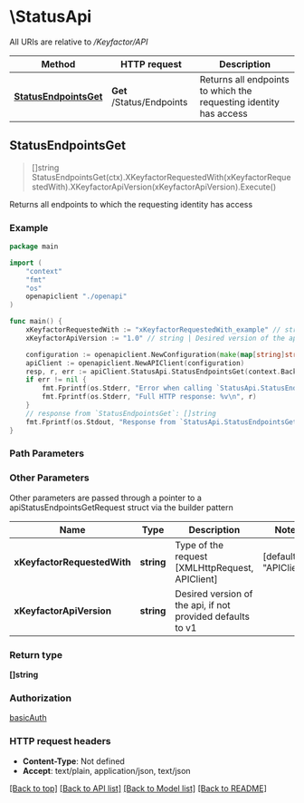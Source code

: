 # \StatusApi

All URIs are relative to */Keyfactor/API*

Method | HTTP request | Description
------------- | ------------- | -------------
[**StatusEndpointsGet**](StatusApi.md#StatusEndpointsGet) | **Get** /Status/Endpoints | Returns all endpoints to which the requesting identity has access



## StatusEndpointsGet

> []string StatusEndpointsGet(ctx).XKeyfactorRequestedWith(xKeyfactorRequestedWith).XKeyfactorApiVersion(xKeyfactorApiVersion).Execute()

Returns all endpoints to which the requesting identity has access

### Example

```go
package main

import (
    "context"
    "fmt"
    "os"
    openapiclient "./openapi"
)

func main() {
    xKeyfactorRequestedWith := "xKeyfactorRequestedWith_example" // string | Type of the request [XMLHttpRequest, APIClient] (default to "APIClient")
    xKeyfactorApiVersion := "1.0" // string | Desired version of the api, if not provided defaults to v1 (optional)

    configuration := openapiclient.NewConfiguration(make(map[string]string))
    apiClient := openapiclient.NewAPIClient(configuration)
    resp, r, err := apiClient.StatusApi.StatusEndpointsGet(context.Background()).XKeyfactorRequestedWith(xKeyfactorRequestedWith).XKeyfactorApiVersion(xKeyfactorApiVersion).Execute()
    if err != nil {
        fmt.Fprintf(os.Stderr, "Error when calling `StatusApi.StatusEndpointsGet``: %v\n", err)
        fmt.Fprintf(os.Stderr, "Full HTTP response: %v\n", r)
    }
    // response from `StatusEndpointsGet`: []string
    fmt.Fprintf(os.Stdout, "Response from `StatusApi.StatusEndpointsGet`: %v\n", resp)
}
```

### Path Parameters



### Other Parameters

Other parameters are passed through a pointer to a apiStatusEndpointsGetRequest struct via the builder pattern


Name | Type | Description  | Notes
------------- | ------------- | ------------- | -------------
 **xKeyfactorRequestedWith** | **string** | Type of the request [XMLHttpRequest, APIClient] | [default to &quot;APIClient&quot;]
 **xKeyfactorApiVersion** | **string** | Desired version of the api, if not provided defaults to v1 | 

### Return type

**[]string**

### Authorization

[basicAuth](../README.md#Configuration)

### HTTP request headers

- **Content-Type**: Not defined
- **Accept**: text/plain, application/json, text/json

[[Back to top]](#) [[Back to API list]](../README.md#documentation-for-api-endpoints)
[[Back to Model list]](../README.md#documentation-for-models)
[[Back to README]](../README.md)

